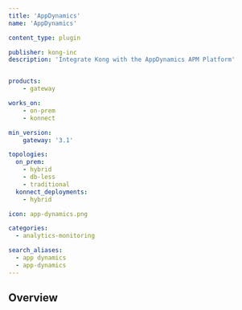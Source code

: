 ```yaml
---
title: 'AppDynamics'
name: 'AppDynamics'

content_type: plugin

publisher: kong-inc
description: 'Integrate Kong with the AppDynamics APM Platform'


products:
    - gateway

works_on:
    - on-prem
    - konnect

min_version:
    gateway: '3.1'

topologies:
  on_prem:
    - hybrid
    - db-less
    - traditional
  konnect_deployments:
    - hybrid

icon: app-dynamics.png

categories:
  - analytics-monitoring

search_aliases:
  - app dynamics
  - app-dynamics
---
```


## Overview
